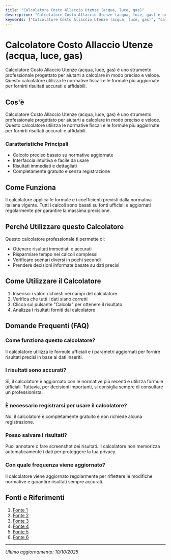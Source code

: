 ```yaml
---
title: "Calcolatore Costo Allaccio Utenze (acqua, luce, gas)"
description: "Calcolatore Costo Allaccio Utenze (acqua, luce, gas) è uno strumento professionale progettato per aiutarti a calcolare in modo preciso e veloce. Questo calcolatore utilizza le normative fiscali e le formule più aggiornate per fornirti risultati accurati e affidabili."
keywords: ["Calcolatore Costo Allaccio Utenze (acqua, luce, gas)", "calcolatore", "calcolo online"]
---
```


# Calcolatore Costo Allaccio Utenze (acqua, luce, gas)

Calcolatore Costo Allaccio Utenze (acqua, luce, gas) è uno strumento professionale progettato per aiutarti a calcolare in modo preciso e veloce. Questo calcolatore utilizza le normative fiscali e le formule più aggiornate per fornirti risultati accurati e affidabili.

## Cos'è

Calcolatore Costo Allaccio Utenze (acqua, luce, gas) è uno strumento professionale progettato per aiutarti a calcolare in modo preciso e veloce. Questo calcolatore utilizza le normative fiscali e le formule più aggiornate per fornirti risultati accurati e affidabili.

### Caratteristiche Principali

- Calcolo preciso basato su normative aggiornate
- Interfaccia intuitiva e facile da usare
- Risultati immediati e dettagliati
- Completamente gratuito e senza registrazione

## Come Funziona

Il calcolatore applica le formule e i coefficienti previsti dalla normativa italiana vigente. Tutti i calcoli sono basati su fonti ufficiali e aggiornati regolarmente per garantire la massima precisione.

## Perché Utilizzare questo Calcolatore

Questo calcolatore professionale ti permette di:

- Ottenere risultati immediati e accurati
- Risparmiare tempo nei calcoli complessi
- Verificare scenari diversi in pochi secondi
- Prendere decisioni informate basate su dati precisi

## Come Utilizzare il Calcolatore

1. Inserisci i valori richiesti nei campi del calcolatore
2. Verifica che tutti i dati siano corretti
3. Clicca sul pulsante "Calcola" per ottenere il risultato
4. Analizza i risultati forniti dal calcolatore

## Domande Frequenti (FAQ)

### Come funziona questo calcolatore?

Il calcolatore utilizza le formule ufficiali e i parametri aggiornati per fornire risultati precisi in base ai dati inseriti.

### I risultati sono accurati?

Sì, il calcolatore è aggiornato con le normative più recenti e utilizza formule ufficiali. Tuttavia, per decisioni importanti, si consiglia sempre di consultare un professionista.

### È necessario registrarsi per usare il calcolatore?

No, il calcolatore è completamente gratuito e non richiede alcuna registrazione.

### Posso salvare i risultati?

Puoi annotare o fare screenshot dei risultati. Il calcolatore non memorizza automaticamente i dati per proteggere la tua privacy.

### Con quale frequenza viene aggiornato?

Il calcolatore viene aggiornato regolarmente per riflettere le modifiche normative e garantire risultati sempre accurati.

## Fonti e Riferimenti

1. [Fonte 1](https://luce-gas.it/trasloco/allacciamento)
2. [Fonte 2](https://www.facile.it/energia-luce-gas/guida/allacciamento-luce-modalita-e-costi.html)
3. [Fonte 3](https://www.dolomitienergia.it/approfondimenti/guide/allaccio-luce.html)
4. [Fonte 4](https://www.irenlucegas.it/assistenza/diventa-cliente/allaccio-luce)
5. [Fonte 5](https://www.sorgenia.it/guida-energia/costo-allaccio-gas-e-tempistiche-di-realizzazione)
6. [Fonte 6](https://luce-gas.it/trasloco/allacciamento/luce)

---

*Ultimo aggiornamento: 10/10/2025*

